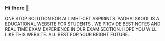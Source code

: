 ### Hi there 👋

ONE STOP SOLUTION FOR ALL MHT-CET ASPIRINTS.
PADHAI SKOOL IS A EDUCATIONAL WEBSITE FOR STUDENTS .
WE PROVIDE BEST NOTES AND REAL TIME EXAM EXPERIENCE IN OUR EXAM SECTION. HOPE YOU WILL LIKE THIS WEBSITE. ALL BEST FOR YOUR BRIGHT FUTURE.
